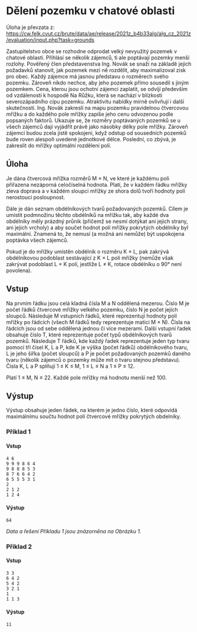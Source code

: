 # Dělení pozemku v chatové oblasti

Úloha je převzata z: https://cw.felk.cvut.cz/brute/data/ae/release/2021z_b4b33alg/alg_cz_2021z/evaluation/input.php?task=grounds

Zastupitelstvo obce se rozhodne odprodat velký nevyužitý pozemek v chatové oblasti. Přihlásí se několik zájemců, ti ale poptávají pozemky menší rozlohy. Pověřený člen představenstva Ing. Novák se snaží na základě jejich požadavků stanovit, jak pozemek mezi ně rozdělit, aby maximalizoval zisk pro obec. Každý zájemce má jasnou představu o rozměrech svého pozemku. Zároveň nikdo nechce, aby jeho pozemek přímo sousedil s jiným pozemkem. Cena, kterou jsou ochotni zájemci zaplatit, se odvíjí především od vzdálenosti k hospodě Na Růžku, která se nachází v blízkosti severozápadního cípu pozemku. Atraktivitu nabídky mírně ovlivňují i další skutečnosti. Ing. Novák zakreslí na mapu pozemku pravidelnou čtvercovou mřížku a do každého pole mřížky zapíše jeho cenu odvozenou podle popsaných faktorů. Ukazuje se, že rozměry poptávaných pozemků se u všech zájemců dají vyjádřit právě jako násobky délky pole mřížky. Zároveň zájemci budou zcela jistě spokojeni, když odstup od sousedních pozemků bude roven alespoň uvedené jednotkové délce. Poslední, co zbývá, je zakreslit do mřížky optimální rozdělení polí.

## Úloha

Je dána čtvercová mřížka rozměrů M × N, ve které je každému poli přiřazena nezáporná celočíselná hodnota. Platí, že v každém řádku mřížky zleva doprava a v každém sloupci mřížky ze shora dolů tvoří hodnoty polí nerostoucí posloupnost.

Dále je dán seznam obdélníkových tvarů požadovaných pozemků. Cílem je umístit podmnožinu těchto obdélníků na mřížku tak, aby každé dva obdélníky měly prázdný průnik (přičemž se nesmí dotýkat ani jejich strany, ani jejich vrcholy) a aby součet hodnot polí mřížky pokrytých obdélníky byl maximální. Znamená to, že nemusí (a možná ani nemůže) být uspokojena poptávka všech zájemců.

Pokud je do mřížky umístěn obdélník o rozměru K × L, pak zakrývá obdélníkovou podoblast sestávající z K × L polí mřížky (nemůže však zakrývat podoblast L × K polí, jestliže L ≠ K, rotace obdélníku o 90° není povolena).

## Vstup

Na prvním řádku jsou celá kladná čísla M a N oddělená mezerou. Číslo M je počet řádků čtvercové mřížky velkého pozemku, číslo N je počet jejích sloupců. Následuje M vstupních řádků, které reprezentují hodnoty polí mřížky po řádcích (všech M řádků tedy reprezentuje matici M × N). Čísla na řádcích jsou od sebe oddělená jednou či více mezerami. Další vstupní řadek obsahuje číslo T, které reprezentuje počet typů obdélníkových tvarů pozemků. Následuje T řádků, kde každý řadek reprezentuje jeden typ tvaru pomocí tří čísel K, L a P, kde K je výška (počet řádků) obdélníkového tvaru, L je jeho šířka (počet sloupců) a P je počet požadovaných pozemků daného tvaru (několik zájemců o pozemky může mít o tvaru stejnou představu). Čísla K, L a P splňují 1 ≤ K ≤ M, 1 ≤ L ≤ N a 1 ≤ P ≤ 12.

Platí 1 ≤ M, N ≤ 22. Každé pole mřížky má hodnotu menší než 100.

## Výstup

Výstup obsahuje jeden řádek, na kterém je jedno číslo, které odpovídá maximálnímu součtu hodnot polí čtvercové mřížky pokrytých obdelníky.

### Příklad 1

#### Vstup
```
4 6
9 9 9 8 6 4
9 8 8 8 5 3
8 7 6 6 4 2
6 5 5 5 3 1
2
2 1 2
1 2 4
```

#### Výstup
```
64
```

*Data a řešení Příkladu 1 jsou znázorněna na Obrázku 1.*

### Příklad 2
#### Vstup
```
3 3
6 4 2
5 4 2
3 2 1
1
1 1 3
```

#### Výstup
```
11
```